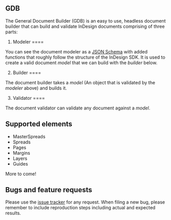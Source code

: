 GDB
----

The General Document Builder (GDB) is an easy to use, headless document builder that can build and validate InDesign documents comprising of three parts: 


1. Modeler
====

You can see the document modeler as a [JSON Schema](http://json-schema.org/) with added functions that roughly follow the structure of the InDesign SDK. It is used to create a valid document _model_ that we can build with the _builder_ below.


2. Builder
====

The document builder takes a _model_ (An object that is validated by the _modeler_ above) and builds it.


3. Validator
====

The document validator can validate any document against a _model_.


Supported elements
----

- MasterSpreads
- Spreads
- Pages
- Margins
- Layers
- Guides

More to come!


Bugs and feature requests
----

Please use the [issue tracker](/issues) for any request. When filing a new bug, please remember to include reproduction steps including actual and expected results.

